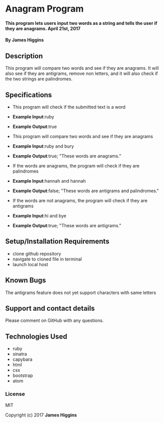 # Anagram Program

#### This program lets users input two words as a string and tells the user if they are anagrams. April 21st, 2017

#### By James Higgins

## Description
This program will compare two words and see if they are anagrams. It will also see if they are antigrams, remove non letters, and it will also check if the two strings are palindromes.


## Specifications

*  This program will check if the submitted text is a word
* **Example Input**:ruby
* **Example Output**:true

*  This program will compare two words and see if they are anagrams
  * **Example Input**:ruby and bury
  * **Example Output**:true;  "These words are anagrams."

*  If the words are anagrams, the program will check if they are palindromes
  * **Example Input**:hannah and hannah
  * **Example Output**:false; "These words are antigrams and palindromes."

*  If the words are not anagrams, the program will check if they are antigrams
  * **Example Input**:hi and bye
  * **Example Output**:true; "These words are antigrams."



## Setup/Installation Requirements

* clone github repository
* navigate to cloned file in terminal
* launch local host


## Known Bugs

The antigrams feature does not yet support characters with same letters

## Support and contact details

Please comment on GitHub with any questions.

## Technologies Used
* ruby
* sinatra
* capybara
* html
* css
* bootstrap
* atom



### License

MIT

Copyright (c) 2017 **James Higgins**
